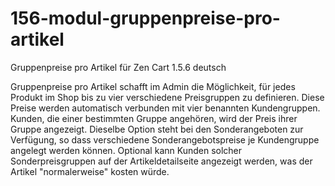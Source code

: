 # 156-modul-gruppenpreise-pro-artikel
Gruppenpreise pro Artikel für Zen Cart 1.5.6 deutsch

Gruppenpreise pro Artikel schafft im Admin die Möglichkeit, für jedes Produkt im Shop bis zu vier verschiedene Preisgruppen zu definieren.
Diese Preise werden automatisch verbunden mit vier benannten Kundengruppen.
Kunden, die einer bestimmten Gruppe angehören, wird der Preis ihrer Gruppe angezeigt.
Dieselbe Option steht bei den Sonderangeboten zur Verfügung, so dass verschiedene Sonderangebotspreise je Kundengruppe angelegt werden können.
Optional kann Kunden solcher Sonderpreisgruppen auf der Artikeldetailseite angezeigt werden, was der Artikel "normalerweise" kosten würde.
